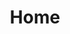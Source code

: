---
home: true
title: Home
heroImage:
actions:
  - text: 开始
    link: /link
    type: primary
#   - text: Introduction
#     link: /guide/
#     type: secondary
features:
  - title: 链接
    details: 链接所有有趣的地方
  - title: 记录
    details: 记录自己的学习过程
  - title: 使用
    details: 使用所有已经吸收消化的内容
#   - title: Themes
#     details: Providing a default theme out of the box. You can also choose a community theme or create your own one.
#   - title: Plugins
#     details: Flexible plugin API, allowing plugins to provide lots of plug-and-play features for your site.
#   - title: Bundlers
#     details: Default bundler is Vite, while Webpack is also supported. Choose the one you like!
footer: MIT Licensed | Copyright © 2021-present weking
---